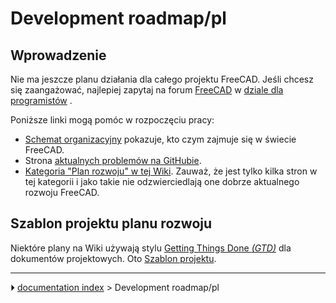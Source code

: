 # Development roadmap/pl
## Wprowadzenie

Nie ma jeszcze planu działania dla całego projektu FreeCAD. Jeśli chcesz się zaangażować, najlepiej zapytaj na forum [FreeCAD](https://forum.freecadweb.org/index.php) w [dziale dla programistów](https://forum.freecadweb.org/viewforum.php?f=10) .

Poniższe linki mogą pomóc w rozpoczęciu pracy:

-   [Schemat organizacyjny](Organization_chart/pl.md) pokazuje, kto czym zajmuje się w świecie FreeCAD.
-   Strona [aktualnych problemów na GitHubie](https://github.com/FreeCAD/FreeCAD/issues?q=is%3Aopen+is%3Aissue).
-   [Kategoria \"Plan rozwoju\" w tej Wiki](:Category_Roadmap.md). Zauważ, że jest tylko kilka stron w tej kategorii i jako takie nie odzwierciedlają one dobrze aktualnego rozwoju FreeCAD.

## Szablon projektu planu rozwoju 

Niektóre plany na Wiki używają stylu [Getting Things Done *(GTD)*](https://en.wikipedia.org/wiki/Getting_Things_Done#Methodology) dla dokumentów projektowych. Oto [Szablon projektu](Project_template.md).



---
⏵ [documentation index](../README.md) > Development roadmap/pl
